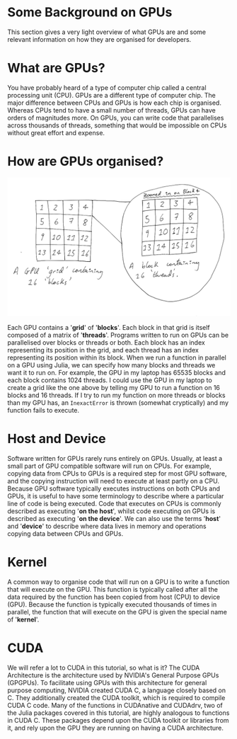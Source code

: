# Some Background on GPUs

This section gives a very light overview of what GPUs are and some relevant information on how they are organised for developers.

# What are GPUs?

You have probably heard of a type of computer chip called a central processing unit (CPU). GPUs are a different type of computer chip. The major difference between CPUs and GPUs is how each chip is organised. Whereas CPUs tend to have a small number of threads, GPUs can have orders of magnitudes more. On GPUs, you can write code that parallelises across thousands of threads, something that would be impossible on CPUs without great effort and expense.

# How are GPUs organised?

![](images/grid_threads_blocks.png)

Each GPU contains a '__grid__' of '__blocks__'. Each block in that grid is itself composed of a matrix of '__threads__'. Programs written to run on GPUs can be parallelised over blocks or threads or both. Each block has an index representing its position in the grid, and each thread has an index representing its position within its block. When we run a function in parallel on a GPU using Julia, we can specify how many blocks and threads we want it to run on. For example, the GPU in my laptop has 65535 blocks and each block contains 1024 threads. I could use the GPU in my laptop to create a grid like the one above by telling my GPU to run a function on 16 blocks and 16 threads. If I try to run my function on more threads or blocks than my GPU has, an ```InexactError``` is thrown (somewhat cryptically) and my function fails to execute.

# Host and Device

Software written for GPUs rarely runs entirely on GPUs. Usually, at least a small part of GPU compatible software will run on CPUs. For example, copying data from CPUs to GPUs is a required step for most GPU software, and the copying instruction will need to execute at least partly on a CPU. Because GPU software typically executes instructions on both CPUs and GPUs, it is useful to have some terminology to describe where a particular line of code is being executed. Code that executes on CPUs is commonly described as executing '__on the host__', whilst code executing on GPUs is described as executing '__on the device__'. We can also use the terms '__host__' and '__device__' to describe where data lives in memory and operations copying data between CPUs and GPUs.

# Kernel

A common way to organise code that will run on a GPU is to write a function that will execute on the GPU. This function is typically called after all the data required by the function has been copied from host (CPU) to device (GPU). Because the function is typically executed thousands of times in parallel, the function that will execute on the GPU is given the special name of '__kernel__'.

# CUDA

We will refer a lot to CUDA in this tutorial, so what is it? The CUDA Architecture is the architecture used by NVIDIA's General Purpose GPUs (GPGPUs). To facilitate using GPUs with this architecture for general purpose computing, NVIDIA created CUDA C, a language closely based on C. They additionally created the CUDA toolkit, which is required to compile CUDA C code. Many of the functions in CUDAnative and CUDAdrv, two of the Julia packages covered in this tutorial, are highly analogous to functions in CUDA C. These packages depend upon the CUDA toolkit or libraries from it, and rely upon the GPU they are running on having a CUDA architecture.  
